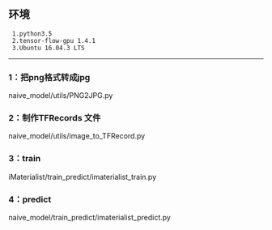   ## **环境**
     1.python3.5
	 2.tensor-flow-gpu 1.4.1
	 3.Ubuntu 16.04.3 LTS


----------


 ### **1**：把png格式转成jpg
 naive_model/utils/PNG2JPG.py
 ### **2**：制作TFRecords 文件
 naive_model/utils/image_to_TFRecord.py
### **3**：train
iMaterialist/train_predict/imaterialist_train.py
### **4**：predict
naive_model/train_predict/imaterialist_predict.py
